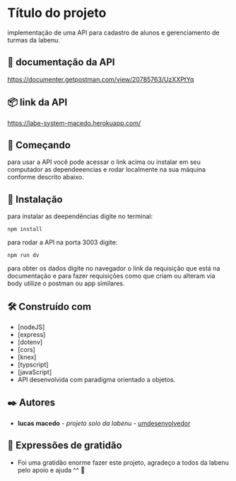 # Título do projeto

implementação de uma API para cadastro de alunos e gerenciamento de turmas da labenu.

## 📌 documentação da API

https://documenter.getpostman.com/view/20785763/UzXXPtYq

## 📦 link da API

https://labe-system-macedo.herokuapp.com/


## 🚀 Começando

para usar a API você pode acessar o link acima ou instalar em seu computador as dependeeencias e rodar localmente na sua máquina conforme descrito abaixo.

## 🔧 Instalação

para instalar as deependências digite no terminal:

```
npm install 
```

para rodar a API na porta 3003 digite:

```
npm run dv
```

para obter os dados digite no navegador o link da requisição que está na documentação e para fazer requisiçôes como que criam ou alteram via body utilize o postman ou app similares.


## 🛠️ Construído com

* [nodeJS]
* [express]
* [dotenv]
* [cors]
* [knex]
* [typscript]
* [javaScript]
* API desenvolvida com paradigma orientado a objetos.

## ✒️ Autores

* **lucas macedo** - *projeto solo da labenu* - [umdesenvolvedor](https://github.com/lcsmacedo)


## 🎁 Expressões de gratidão

* Foi uma gratidão enorme fazer este projeto, agradeço a todos da labenu pelo apoio e ajuda ^^ 📢
